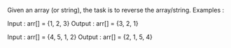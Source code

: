 Given an array (or string), the task is to reverse the array/string.
Examples : 
 

Input  : arr[] = {1, 2, 3}
Output : arr[] = {3, 2, 1}

Input :  arr[] = {4, 5, 1, 2}
Output : arr[] = {2, 1, 5, 4}

